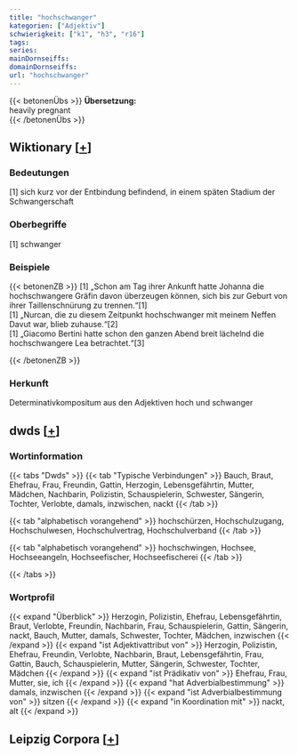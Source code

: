 ```yaml
---
title: "hochschwanger"
kategorien: ["Adjektiv"]
schwierigkeit: ["k1", "h3", "r16"]
tags:
series:
mainDornseiffs:
domainDornseiffs:
url: "hochschwanger"
---
```


{{< betonenÜbs >}}
**Übersetzung:**  
heavily pregnant  
{{< /betonenÜbs >}}

## Wiktionary [[+](https://de.wiktionary.org/wiki/hochschwanger)]

### Bedeutungen
[1] sich kurz vor der Entbindung befindend, in einem späten Stadium der Schwangerschaft  

### Oberbegriffe
[1] schwanger  

### Beispiele
{{< betonenZB >}}
[1] „Schon am Tag ihrer Ankunft hatte Johanna die hochschwangere Gräfin davon überzeugen können, sich bis zur Geburt von ihrer Taillenschnürung zu trennen.“[1]  
[1] „Nurcan, die zu diesem Zeitpunkt hochschwanger mit meinem Neffen Davut war, blieb zuhause.“[2]  
[1] „Giacomo Bertini hatte schon den ganzen Abend breit lächelnd die hochschwangere Lea betrachtet.“[3]  

{{< /betonenZB >}}
### Herkunft
Determinativkompositum aus den Adjektiven hoch und schwanger  



## dwds [[+](https://www.dwds.de/wb/hochschwanger)]

### Wortinformation
{{< tabs "Dwds" >}}
{{< tab "Typische Verbindungen" >}}
Bauch, Braut, Ehefrau, Frau, Freundin, Gattin, Herzogin, Lebensgefährtin, Mutter, Mädchen, Nachbarin, Polizistin, Schauspielerin, Schwester, Sängerin, Tochter, Verlobte, damals, inzwischen, nackt
{{< /tab >}}

{{< tab "alphabetisch vorangehend" >}}
hochschürzen, Hochschulzugang, Hochschulwesen, Hochschulvertrag, Hochschulverband
{{< /tab >}}

{{< tab "alphabetisch vorangehend" >}}
hochschwingen, Hochsee, Hochseeangeln, Hochseefischer, Hochseefischerei
{{< /tab >}}

{{< /tabs >}}

### Wortprofil
{{< expand "Überblick" >}} Herzogin, Polizistin, Ehefrau, Lebensgefährtin, Braut, Verlobte, Freundin, Nachbarin, Frau, Schauspielerin, Gattin, Sängerin, nackt, Bauch, Mutter, damals, Schwester, Tochter, Mädchen, inzwischen {{< /expand >}}
{{< expand "ist Adjektivattribut von" >}} Herzogin, Polizistin, Ehefrau, Freundin, Verlobte, Nachbarin, Braut, Lebensgefährtin, Frau, Gattin, Bauch, Schauspielerin, Mutter, Sängerin, Schwester, Tochter, Mädchen {{< /expand >}}
{{< expand "ist Prädikativ von" >}} Ehefrau, Frau, Mutter, sie, ich {{< /expand >}}
{{< expand "hat Adverbialbestimmung" >}} damals, inzwischen {{< /expand >}}
{{< expand "ist Adverbialbestimmung von" >}} sitzen {{< /expand >}}
{{< expand "in Koordination mit" >}} nackt, alt {{< /expand >}}

## Leipzig Corpora [[+](https://corpora.uni-leipzig.de/en/res?word=hochschwanger&corpusId=deu_newscrawl-public_2018)]

